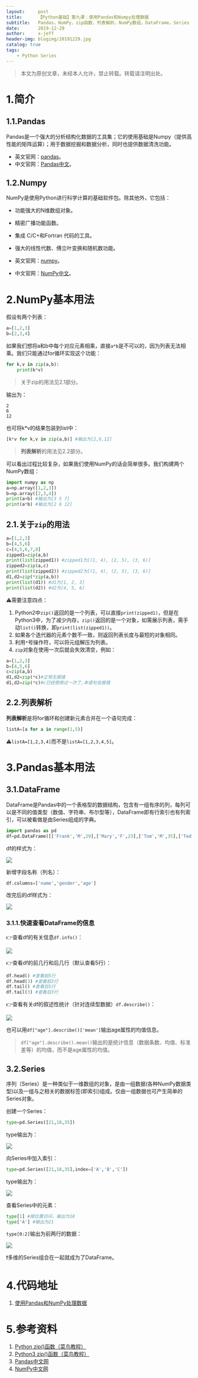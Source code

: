 ```yaml
---
layout:     post
title:      【Python基础】第九课：使用Pandas和Numpy处理数据
subtitle:   Pandas，NumPy，zip函数，列表解析，NumPy数组，DataFrame，Series
date:       2019-12-29
author:     x-jeff
header-img: blogimg/20191229.jpg
catalog: true
tags:
    - Python Series
---
```

>本文为原创文章，未经本人允许，禁止转载。转载请注明出处。

# 1.简介

## 1.1.Pandas

Pandas是一个强大的分析结构化数据的工具集；它的使用基础是Numpy（提供高性能的矩阵运算）；用于数据挖掘和数据分析，同时也提供数据清洗功能。

* 英文官网：[pandas](https://pandas.pydata.org)。
* 中文官网：[Pandas中文](https://www.pypandas.cn)。

## 1.2.Numpy

NumPy是使用Python进行科学计算的基础软件包。除其他外，它包括：

* 功能强大的N维数组对象。
* 精密广播功能函数。
* 集成 C/C+和Fortran 代码的工具。
* 强大的线性代数、傅立叶变换和随机数功能。

* 英文官网：[numpy](https://numpy.org)。
* 中文官网：[NumPy中文](https://www.numpy.org.cn)。

# 2.NumPy基本用法

假设有两个列表：

```python
a=[1,2,3]
b=[2,3,4]
```

如果我们想将a和b中每个对应元素相乘，直接`a*b`是不可以的，因为列表无法相乘。我们只能通过for循环实现这个功能：

```python
for k,v in zip(a,b):
    print(k*v)
```

>关于zip的用法见2.1部分。

输出为：

```
2
6
12
```

也可将k*v的结果包装到list中：

```python
[k*v for k,v in zip(a,b)] #输出为[2,6,12]
```

>**列表解析**的用法见2.2部分。

可以看出过程比较复杂，如果我们使用NumPy的话会简单很多。我们构建两个NumPy数组：

```python
import numpy as np
a=np.array([1,2,3])
b=np.array([2,3,4])
print(a+b) #输出为[3 5 7]
print(a*b) #输出为[2 6 12]
```

## 2.1.关于`zip`的用法

```python
a=[1,2,3]
b=[4,5,6]
c=[4,5,6,7,8]
zipped1=zip(a,b) 
print(list(zipped1)) #zipped1为[(1, 4), (2, 5), (3, 6)]
zipped2=zip(a,c) 
print(list(zipped2)) #zipped2为[(1, 4), (2, 5), (3, 6)]
d1,d2=zip(*zip(a,b))
print(list(d1)) #d1为[1, 2, 3]
print(list(d2)) #d2为[4, 5, 6]
```

⚠️需要注意四点：

1. Python2中`zip()`返回的是一个列表，可以直接`print(zipped1)`，但是在Python3中，为了减少内存，`zip()`返回的是一个对象，如需展示列表，需手动`list()`转换，即`print(list(zipped1))`。
2. 如果各个迭代器的元素个数不一致，则返回列表长度与最短的对象相同。
3. 利用`*`号操作符，可以将元组解压为列表。
4. `zip`对象在使用一次后就会失效清空，例如：

```python
a=[1,2,3]
b=[4,5,6]
c=zip(a,b)
d1,d2=zip(*c)#正常无报错
d1,d2=zip(*c)#c已经使用过一次了,本语句会报错
```

## 2.2.列表解析

**列表解析**是将for循环和创建新元素合并在一个语句完成：

```python
listA=[a for a in range(1,5)]
```

⚠️`listA=[1,2,3,4]`而不是`listA=[1,2,3,4,5]`。

# 3.Pandas基本用法

## 3.1.DataFrame

DataFrame是Pandas中的一个表格型的数据结构，包含有一组有序的列，每列可以是不同的值类型（数值、字符串、布尔型等），DataFrame即有行索引也有列索引，可以被看做是由Series组成的字典。

```python
import pandas as pd
df=pd.DataFrame([['Frank','M',29],['Mary','F',23],['Tom','M',35],['Ted','M',33],['Jean','F',21],['Lisa','F',20]])
```

df的样式为：

![](https://github.com/x-jeff/BlogImage/raw/master/PythonSeries/Lesson9/9x1.png)

新增字段名称（列名）：

```python
df.columns=['name','gender','age']
```

改完后的df样式为：

![](https://github.com/x-jeff/BlogImage/raw/master/PythonSeries/Lesson9/9x2.png)

### 3.1.1.快速查看DataFrame的信息

👉查看df的有关信息`df.info()`：

![](https://github.com/x-jeff/BlogImage/raw/master/PythonSeries/Lesson9/9x6.png)

👉查看df的前几行和后几行（默认查看5行）：

```python
df.head() #查看前5行
df.head(3) #查看前3行
df.tail() #查看后5行
df.tail(3) #查看后3行
```

👉查看有关df的叙述性统计（针对连续型数据）`df.describe()`：

![](https://github.com/x-jeff/BlogImage/raw/master/PythonSeries/Lesson9/9x7.png)

也可以用`df["age"].describe()['mean']`输出age属性的均值信息。

>`df["age"].describe().mean()`输出的是统计信息（数据条数、均值、标准差等）的均值，而不是age属性的均值。

## 3.2.Series

序列（Series）是一种类似于一维数组的对象，是由一组数据(各种NumPy数据类型)以及一组与之相关的数据标签(即索引)组成。仅由一组数据也可产生简单的Series对象。

创建一个Series：

```python
type=pd.Series([21,18,35])
```

type输出为：

![](https://github.com/x-jeff/BlogImage/raw/master/PythonSeries/Lesson9/9x3.png)

向Series中加入索引：

```python
type=pd.Series([21,18,35],index=['A','B','C']) 
```

type输出为：

![](https://github.com/x-jeff/BlogImage/raw/master/PythonSeries/Lesson9/9x4.png)

查看Series中的元素：

```python
type[1] #按位置访问，输出为18
type['A'] #输出为21
```

`type[0:2]`输出为前两行的数据：

![](https://github.com/x-jeff/BlogImage/raw/master/PythonSeries/Lesson9/9x5.png)

❗️多维的Series组合在一起就成为了DataFrame。

# 4.代码地址

1. [使用Pandas和NumPy处理数据](https://github.com/x-jeff/Python_Code_Demo/tree/master/Demo9)

# 5.参考资料

1. [Python zip()函数（菜鸟教程）](https://www.runoob.com/python/python-func-zip.html)
2. [Python3 zip()函数（菜鸟教程）](https://www.runoob.com/python3/python3-func-zip.html)
3. [Pandas中文网](https://www.pypandas.cn)
4. [NumPy中文网](https://www.numpy.org.cn)
